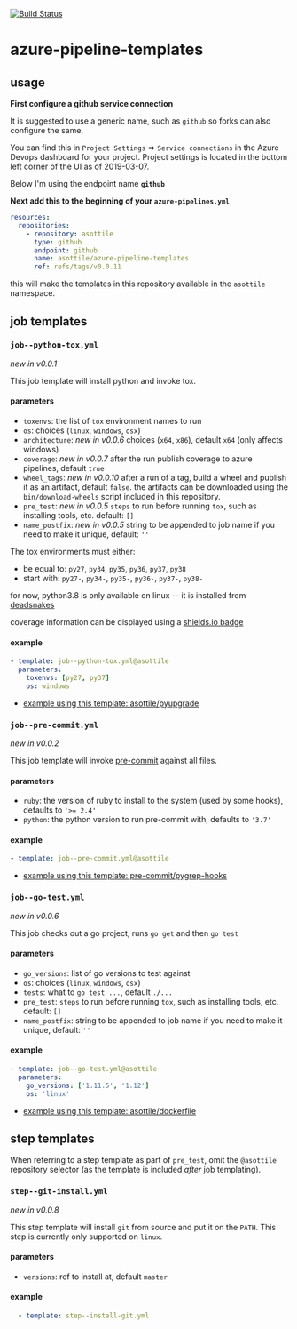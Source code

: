 [![Build Status](https://dev.azure.com/asottile/asottile/_apis/build/status/asottile.azure-pipeline-templates?branchName=master)](https://dev.azure.com/asottile/asottile/_build/latest?definitionId=7&branchName=master)

azure-pipeline-templates
========================

## usage

**First configure a github service connection**

It is suggested to use a generic name, such as `github` so forks can also
configure the same.

You can find this in `Project Settings` => `Service connections` in the
Azure Devops dashboard for your project.  Project settings is located in the
bottom left corner of the UI as of 2019-03-07.

Below I'm using the endpoint name **`github`**

**Next add this to the beginning of your `azure-pipelines.yml`**

```yaml
resources:
  repositories:
    - repository: asottile
      type: github
      endpoint: github
      name: asottile/azure-pipeline-templates
      ref: refs/tags/v0.0.11
```

this will make the templates in this repository available in the `asottile`
namespace.

## job templates

### `job--python-tox.yml`

_new in v0.0.1_

This job template will install python and invoke tox.

#### parameters

- `toxenvs`: the list of `tox` environment names to run
- `os`: choices (`linux`, `windows`, `osx`)
- `architecture`: _new in v0.0.6_ choices (`x64`, `x86`), default `x64`
  (only affects windows)
- `coverage`: _new in v0.0.7_ after the run publish coverage to azure
  pipelines, default `true`
- `wheel_tags`: _new in v0.0.10_ after a run of a tag, build a wheel and
  publish it as an artifact, default `false`.  the artifacts can be downloaded
  using the `bin/download-wheels` script included in this repository.
- `pre_test`: _new in v0.0.5_ `steps` to run before running `tox`, such as
  installing tools, etc.  default: `[]`
- `name_postfix`: _new in v0.0.5_ string to be appended to job name if you need
  to make it unique, default: `''`

The tox environments must either:
- be equal to: `py27`, `py34`, `py35`, `py36`, `py37`, `py38`
- start with: `py27-`, `py34-`, `py35-`, `py36-`, `py37-`, `py38-`

for now, python3.8 is only available on linux -- it is installed from
[deadsnakes](https://github.com/deadsnakes)

coverage information can be displayed using a
[shields.io badge](https://shields.io/category/coverage)

#### example

```yaml
- template: job--python-tox.yml@asottile
  parameters:
    toxenvs: [py27, py37]
    os: windows
```

- [example using this template: asottile/pyupgrade](https://github.com/asottile/pyupgrade/blob/8701d8b7/azure-pipelines.yml#L14-L21)

### `job--pre-commit.yml`

_new in v0.0.2_

This job template will invoke [pre-commit](https://pre-commit.com) against all
files.

#### parameters

- `ruby`: the version of ruby to install to the system (used by some hooks),
  defaults to `'>= 2.4'`
- `python`: the python version to run pre-commit with, defaults to `'3.7'`

#### example

```yaml
- template: job--pre-commit.yml@asottile
```

- [example using this template: pre-commit/pygrep-hooks](https://github.com/pre-commit/pygrep-hooks/blob/2968c93e/azure-pipelines.yml#L9-L10)

### `job--go-test.yml`

_new in v0.0.6_

This job checks out a go project, runs `go get` and then `go test`

#### parameters

- `go_versions`: list of go versions to test against
- `os`: choices (`linux`, `windows`, `osx`)
- `tests`: what to `go test ...`, default `./...`
- `pre_test`: `steps` to run before running `tox`, such as installing tools,
  etc.  default: `[]`
- `name_postfix`: string to be appended to job name if you need to make it
  unique, default: `''`

#### example

```yaml
- template: job--go-test.yml@asottile
  parameters:
    go_versions: ['1.11.5', '1.12']
    os: 'linux'
```

- [example using this template: asottile/dockerfile](https://github.com/asottile/dockerfile/blob/2bd942dc/azure-pipelines.yml#L16-L21)

## step templates

When referring to a step template as part of `pre_test`, omit the `@asottile`
repository selector (as the template is included *after* job templating).

### `step--git-install.yml`

_new in v0.0.8_

This step template will install `git` from source and put it on the `PATH`.
This step is currently only supported on `linux`.

#### parameters

- `versions`: ref to install at, default `master`

#### example

```yaml
  - template: step--install-git.yml
```

